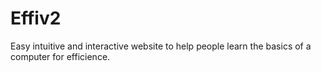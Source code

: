 # Effiv2

Easy intuitive and interactive website to help people learn the basics of a computer for efficience. 

